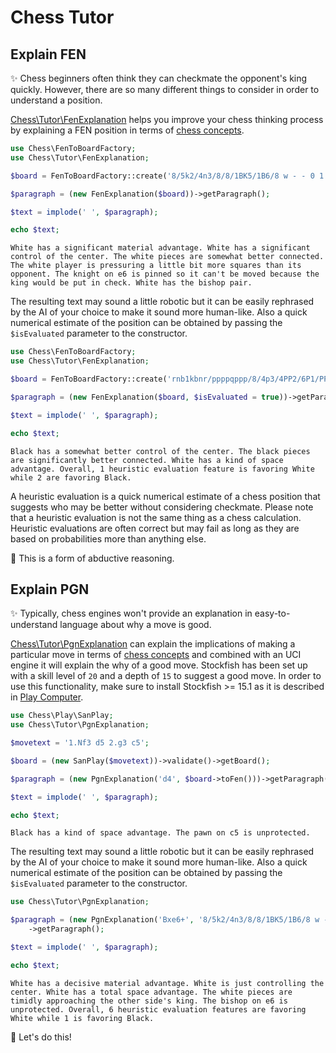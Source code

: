 # Chess Tutor

## Explain FEN

✨ Chess beginners often think they can checkmate the opponent's king quickly. However, there are so many different things to consider in order to understand a position.

[Chess\Tutor\FenExplanation](https://github.com/chesslablab/php-chess/blob/main/tests/unit/Tutor/FenExplanationTest.php) helps you improve your chess thinking process by explaining a FEN position in terms of [chess concepts](https://php-chess.docs.chesslablab.org/heuristics/).

```php
use Chess\FenToBoardFactory;
use Chess\Tutor\FenExplanation;

$board = FenToBoardFactory::create('8/5k2/4n3/8/8/1BK5/1B6/8 w - - 0 1');

$paragraph = (new FenExplanation($board))->getParagraph();

$text = implode(' ', $paragraph);

echo $text;
```

```text
White has a significant material advantage. White has a significant control of the center. The white pieces are somewhat better connected. The white player is pressuring a little bit more squares than its opponent. The knight on e6 is pinned so it can't be moved because the king would be put in check. White has the bishop pair.
```

The resulting text may sound a little robotic but it can be easily rephrased by the AI of your choice to make it sound more human-like. Also a quick numerical estimate of the position can be obtained by passing the `$isEvaluated` parameter to the constructor.

```php
use Chess\FenToBoardFactory;
use Chess\Tutor\FenExplanation;

$board = FenToBoardFactory::create('rnb1kbnr/ppppqppp/8/4p3/4PP2/6P1/PPPP3P/RNBQKBNR w KQkq -');

$paragraph = (new FenExplanation($board, $isEvaluated = true))->getParagraph();

$text = implode(' ', $paragraph);

echo $text;
```

```text
Black has a somewhat better control of the center. The black pieces are significantly better connected. White has a kind of space advantage. Overall, 1 heuristic evaluation feature is favoring White while 2 are favoring Black.
```

A heuristic evaluation is a quick numerical estimate of a chess position that suggests who may be better without considering checkmate. Please note that a heuristic evaluation is not the same thing as a chess calculation. Heuristic evaluations are often correct but may fail as long as they are based on probabilities more than anything else.

🎉 This is a form of abductive reasoning.

## Explain PGN

✨ Typically, chess engines won't provide an explanation in easy-to-understand language about why a move is good.

[Chess\Tutor\PgnExplanation](https://github.com/chesslablab/php-chess/blob/main/tests/unit/Tutor/PgnExplanationTest.php) can explain the implications of making a particular move in terms of [chess concepts](https://php-chess.docs.chesslablab.org/heuristics/) and combined with an UCI engine it will explain the why of a good move. Stockfish has been set up with a skill level of `20` and a depth of `15` to suggest a good move. In order to use this functionality, make sure to install Stockfish >= 15.1 as it is described in [Play Computer](https://php-chess.docs.chesslablab.org/play-computer/).

```php
use Chess\Play\SanPlay;
use Chess\Tutor\PgnExplanation;

$movetext = '1.Nf3 d5 2.g3 c5';

$board = (new SanPlay($movetext))->validate()->getBoard();

$paragraph = (new PgnExplanation('d4', $board->toFen()))->getParagraph();

$text = implode(' ', $paragraph);

echo $text;
```

```text
Black has a kind of space advantage. The pawn on c5 is unprotected.
```

The resulting text may sound a little robotic but it can be easily rephrased by the AI of your choice to make it sound more human-like. Also a quick numerical estimate of the position can be obtained by passing the `$isEvaluated` parameter to the constructor.

```php
use Chess\Tutor\PgnExplanation;

$paragraph = (new PgnExplanation('Bxe6+', '8/5k2/4n3/8/8/1BK5/1B6/8 w - - 0 1', $isEvaluated = true))
    ->getParagraph();

$text = implode(' ', $paragraph);

echo $text;
```

```text
White has a decisive material advantage. White is just controlling the center. White has a total space advantage. The white pieces are timidly approaching the other side's king. The bishop on e6 is unprotected. Overall, 6 heuristic evaluation features are favoring White while 1 is favoring Black.
```

🎉 Let's do this!
